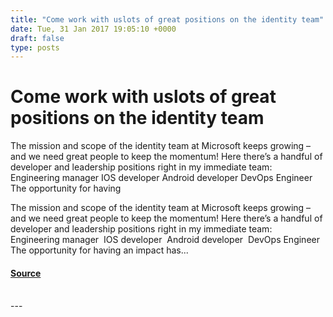 ```yaml
---
title: "Come work with uslots of great positions on the identity team"
date: Tue, 31 Jan 2017 19:05:10 +0000
draft: false
type: posts
---
```

# Come work with uslots of great positions on the identity team





The mission and scope of the identity team at Microsoft keeps growing – and we need great people to keep the momentum! Here there’s a handful of developer and leadership positions right in my immediate team: &#160; Engineering manager IOS developer Android developer DevOps Engineer &#160; The opportunity for having

The mission and scope of the identity team at Microsoft keeps growing – and we need great people to keep the momentum! Here there’s a handful of developer and leadership positions right in my immediate team:   Engineering manager  IOS developer  Android developer  DevOps Engineer   The opportunity for having an impact has...

#### [Source](https://www.cloudidentity.com/blog/2017/01/31/come-work-with-us-lots-of-great-positions-on-the-identity-team/)

<br/>
---
